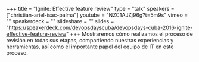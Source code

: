 +++
title = "Ignite: Effective feature review"
type = "talk"
speakers = ["christian-ariel-isac-palma"]
youtube = "NZC1AJZj96g?t=5m9s"
vimeo = ""
speakerdeck = ""
slideshare = ""
slides = "https://speakerdeck.com/devopsdayscuba/devopsdays-cuba-2016-ignite-effective-feature-review"
+++
Mostraremos cómo realizamos el proceso de revisión en todas sus etapas,
compartiendo nuestras experiencias y herramientas, así como el importante papel
del equipo de IT en este proceso.